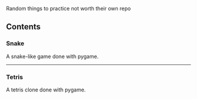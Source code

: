 Random things to practice not worth their own repo

## Contents

### Snake

A snake-like game done with pygame.

----

### Tetris

A tetris clone done with pygame.
